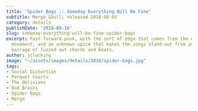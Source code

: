 ```yaml
---
title: 'Spider Bags :: Someday Everything Will Be Fine'
subtitle: Merge &bull; released 2018-08-03
category: details
publishDate: '2018-09-16'
slug: someday-everything-will-be-fine-spider-bags
excerpt: Fast-forward punk, with the sort of edge that comes from the current DIY
  movement, and an unknown spice that makes the songs stand out from your standard
  barrage of fuzzed out chords and beats.
author: jclacking
image: "~/assets/images/details/2018/spider-bags.jpg"
tags:
- Social Distortion
- Parquet Courts
- The Oblivians
- Bad Brains
- Spider Bags
- Merge
---
```


